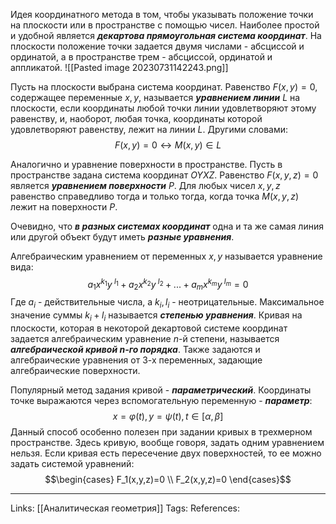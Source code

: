 Идея координатного метода в том, чтобы указывать положение точки на плоскости или в пространстве с помощью чисел. Наиболее простой и удобной является ***декартова прямоугольная система координат***. 
На плоскости положение точки задается двумя числами - абсциссой и ординатой, а в пространстве трем - абсциссой, ординатой и аппликатой. 
![[Pasted image 20230731142243.png]]

Пусть на плоскости выбрана система координат. Равенство $F(x,y)=0$, содержащее переменные $x,y$, называется ***уравнением линии*** $L$ на плоскости, если координаты любой точки линии удовлетворяют этому равенству, и, наоборот, любая точка, координаты которой удовлетворяют равенству, лежит на линии $L$. Другими словами:
$$F(x,y)=0 \leftrightarrow M(x,y) \in L$$

Аналогично и уравнение поверхности в пространстве. Пусть в пространстве задана система координат $OYXZ$. Равенство $F(x,y,z)=0$ является ***уравнением поверхности*** $P$. Для любых чисел $x,y,z$ равенство справедливо тогда и только тогда, когда точка $M(x,y,z)$ лежит на поверхности $P$.  

Очевидно, что ***в разных системах координат*** одна и та же самая линия или другой объект будут иметь ***разные уравнения***. 

Алгебраическим уравнением от переменных $x,y$ называется уравнение вида:
$$a_1x^{k_1}y^{\ l_1}+a_2x^{k_2}y^{\ l_2}+...+a_mx^{k_m}y^{\ l_m}=0$$
Где $a_i$ - действительные числа, а $k_i, l_i$ - неотрицательные. 
Максимальное значение суммы $k_i + l_i$ называется ***степенью уравнения***. 
Кривая на плоскости, которая в некоторой декартовой системе координат задается алгебраическим уравнение $n$-й степени, называется ***алгебраической кривой $n$-го порядка***. Также задаются и алгебраические уравнения от 3-х переменных, задающие алгебраические поверхности. 

Популярный метод задания кривой - ***параметрический***. Координаты точке выражаются через вспомогательную переменную - ***параметр***:
$$x=\varphi(t), y=\psi(t), t \in [\alpha, \beta]$$
Данный способ особенно полезен при задании кривых в трехмерном пространстве. Здесь кривую, вообще говоря, задать одним уравнением нельзя. Если кривая есть пересечение двух поверхностей, то ее можно задать системой уравнений:
$$\begin{cases} F_1(x,y,z)=0 \\ F_2(x,y,z)=0 \end{cases}$$

___
Links: [[Аналитическая геометрия]] 
Tags:
References: 